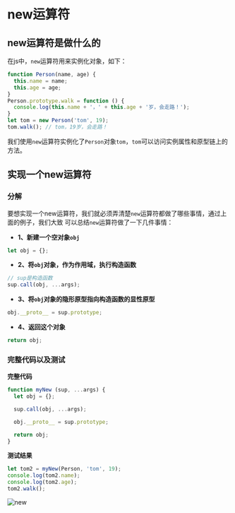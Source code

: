 # new运算符

## new运算符是做什么的
在js中，```new```运算符用来实例化对象，如下：
```js
function Person(name, age) {
  this.name = name;
  this.age = age;
}
Person.prototype.walk = function () {
  console.log(this.name + '，' + this.age + '岁，会走路！');
}
let tom = new Person('tom', 19);
tom.walk(); // tom，19岁，会走路！
```
我们使用```new```运算符实例化了```Person```对象```tom```，```tom```可以访问实例属性和原型链上的方法。

## 实现一个new运算符

### 分解
要想实现一个new运算符，我们就必须弄清楚```new```运算符都做了哪些事情，通过上面的例子，我们大致
可以总结```new```运算符做了一下几件事情：
* **1、新建一个空对象```obj```**
```js
let obj = {};
```
* **2、将```obj```对象，作为作用域，执行构造函数**
```js
// sup是构造函数
sup.call(obj, ...args);
```
* **3、将```obj```对象的隐形原型指向构造函数的显性原型**
```js
obj.__proto__ = sup.prototype;
```
* **4、返回这个对象**
```js
return obj;
```

### 完整代码以及测试

**完整代码**
```js
function myNew (sup, ...args) {
  let obj = {};

  sup.call(obj, ...args);

  obj.__proto__ = sup.prototype;

  return obj;
}
```
**测试结果**
```js
let tom2 = myNew(Person, 'tom', 19);
console.log(tom2.name);
console.log(tom2.age);
tom2.walk();
```
![new](~@Front/JS/image/newTest.png)
